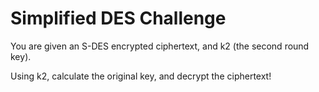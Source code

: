 # Simplified DES Challenge

You are given an S-DES encrypted ciphertext, and k2 (the second round key).

Using k2, calculate the original key, and decrypt the ciphertext!
